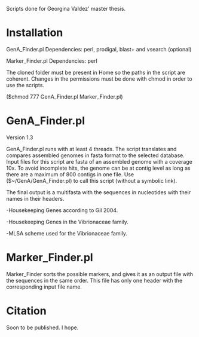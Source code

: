 Scripts done for Georgina Valdez' master thesis.

# Installation
GenA_Finder.pl Dependencies: perl, prodigal, blast+ and vsearch (optional)

Marker_Finder.pl Dependencies: perl

The cloned folder must be present in Home so the paths in the script are coherent. 
Changes in the permissions must be done with chmod in order to use the scripts.

($chmod 777 GenA_Finder.pl Marker_Finder.pl)

# GenA_Finder.pl
Version 1.3

GenA_Finder.pl runs with at least 4 threads. The script translates and compares assembled genomes in fasta format to the selected database. Input files for this script are fasta of an assembled genome with a coverage 10x. To avoid incomplete hits, the genome can be at contig level as long as there are a maximum of 800 contigs in one file. Use ($~/GenA/GenA_Finder.pl) to call this script (without a symbolic link).

The final output is a multifasta with the sequences in nucleotides with their names in their headers. 



  -Housekeeping Genes according to Gil 2004. 
  
  -Housekeeping Genes in the Vibrionaceae family.
  
  -MLSA scheme used for the Vibrionaceae family.
  
   

# Marker_Finder.pl
Marker_Finder sorts the possible markers, and gives it as an output file with the sequences in the same order. This file has only one header with the corresponding input file name.

# Citation
Soon to be published. I hope.
